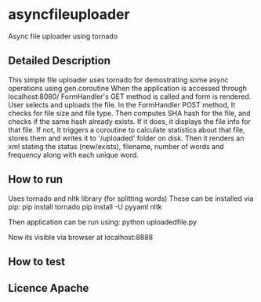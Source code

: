 # asyncfileuploader
Async file uploader using tornado

## Detailed Description
This simple file uploader uses tornado for demostrating some async operations using gen.coroutine
When the application is accessed through localhost:8080/ FormHandler's GET method is called and form is rendered. User selects and uploads the file. In the FormHandler POST method, It checks for file size and file type. Then computes SHA hash for the file, and checks if the same hash already exists. If it does, it displays the file info for that file. If not, It triggers a coroutine to calculate statistics about that file, stores them and writes it to '/uploaded' folder on disk. Then it renders an xml stating the status (new/exists), filename, number of words and frequency along with each unique word.

## How to run
Uses tornado and nltk library (for splitting words)
These can be installed via pip:
pip install tornado
pip install -U pyyaml nltk

Then application can be run using:
python uploadedfile.py

Now its visible via browser at localhost:8888

## How to test


## Licence Apache
